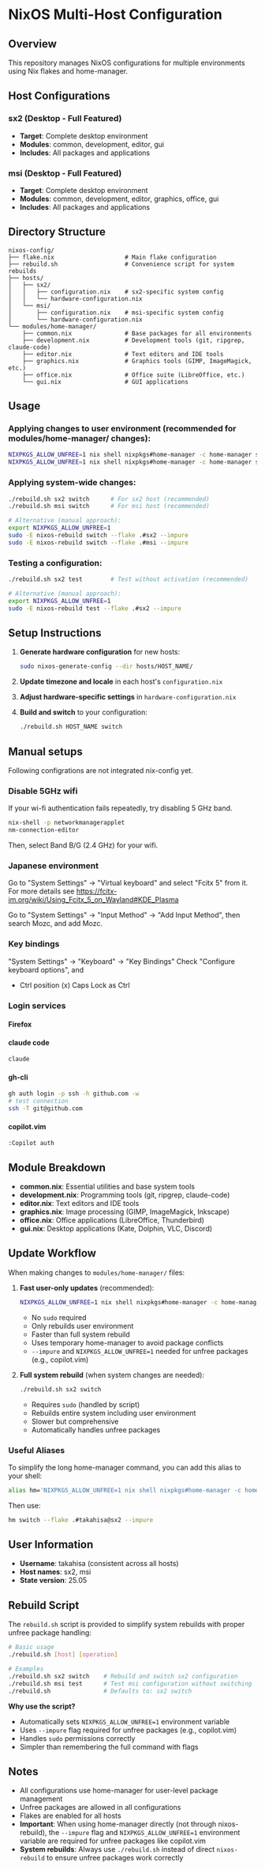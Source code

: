# NixOS Multi-Host Configuration

## Overview
This repository manages NixOS configurations for multiple environments using Nix flakes and home-manager.

## Host Configurations

### sx2 (Desktop - Full Featured)
- **Target**: Complete desktop environment  
- **Modules**: common, development, editor, gui
- **Includes**: All packages and applications

### msi (Desktop - Full Featured)
- **Target**: Complete desktop environment
- **Modules**: common, development, editor, graphics, office, gui
- **Includes**: All packages and applications

## Directory Structure

```
nixos-config/
├── flake.nix                    # Main flake configuration
├── rebuild.sh                   # Convenience script for system rebuilds
├── hosts/
│   ├── sx2/
│   │   ├── configuration.nix    # sx2-specific system config
│   │   └── hardware-configuration.nix
│   └── msi/
│       ├── configuration.nix    # msi-specific system config
│       └── hardware-configuration.nix
└── modules/home-manager/
    ├── common.nix               # Base packages for all environments
    ├── development.nix          # Development tools (git, ripgrep, claude-code)
    ├── editor.nix               # Text editors and IDE tools
    ├── graphics.nix             # Graphics tools (GIMP, ImageMagick, etc.)
    ├── office.nix               # Office suite (LibreOffice, etc.)
    └── gui.nix                  # GUI applications
```

## Usage

### Applying changes to user environment (recommended for modules/home-manager/ changes):
```bash
NIXPKGS_ALLOW_UNFREE=1 nix shell nixpkgs#home-manager -c home-manager switch --flake .#takahisa@sx2 --impure   # For sx2 host
NIXPKGS_ALLOW_UNFREE=1 nix shell nixpkgs#home-manager -c home-manager switch --flake .#takahisa@msi --impure   # For msi host
```

### Applying system-wide changes:

```bash
./rebuild.sh sx2 switch      # For sx2 host (recommended)
./rebuild.sh msi switch      # For msi host (recommended)

# Alternative (manual approach):
export NIXPKGS_ALLOW_UNFREE=1
sudo -E nixos-rebuild switch --flake .#sx2 --impure
sudo -E nixos-rebuild switch --flake .#msi --impure
```

### Testing a configuration:
```bash
./rebuild.sh sx2 test        # Test without activation (recommended)

# Alternative (manual approach):
export NIXPKGS_ALLOW_UNFREE=1
sudo -E nixos-rebuild test --flake .#sx2 --impure
```

## Setup Instructions

1. **Generate hardware configuration** for new hosts:
   ```bash
   sudo nixos-generate-config --dir hosts/HOST_NAME/
   ```

2. **Update timezone and locale** in each host's `configuration.nix`

3. **Adjust hardware-specific settings** in `hardware-configuration.nix`

4. **Build and switch** to your configuration:
   ```bash
   ./rebuild.sh HOST_NAME switch
   ```

## Manual setups

Following configrations are not integrated nix-config yet.

### Disable 5GHz wifi

If your wi-fi authentication fails repeatedly, try disabling 5 GHz band.

```bash
nix-shell -p networkmanagerapplet
nm-connection-editor
```

Then, select Band B/G (2.4 GHz) for your wifi.

### Japanese environment

Go to "System Settings" -> "Virtual keyboard" and select "Fcitx 5" from it.
For more details see https://fcitx-im.org/wiki/Using_Fcitx_5_on_Wayland#KDE_Plasma 

Go to "System Settings" -> "Input Method" -> "Add Input Method",
then search Mozc, and add Mozc.

### Key bindings

"System Settings" -> "Keyboard" -> "Key Bindings"
Check "Configure keyboard options", and
- Ctrl position
    (x) Caps Lock as Ctrl 

### Login services

#### Firefox

#### claude code

```bash
claude
```

#### gh-cli

```bash
gh auth login -p ssh -h github.com -w
# test connection
ssh -T git@github.com
```

#### copilot.vim

```
:Copilot auth
```

## Module Breakdown

- **common.nix**: Essential utilities and base system tools
- **development.nix**: Programming tools (git, ripgrep, claude-code)
- **editor.nix**: Text editors and IDE tools
- **graphics.nix**: Image processing (GIMP, ImageMagick, Inkscape)
- **office.nix**: Office applications (LibreOffice, Thunderbird)
- **gui.nix**: Desktop applications (Kate, Dolphin, VLC, Discord)

## Update Workflow

When making changes to `modules/home-manager/` files:

1. **Fast user-only updates** (recommended):
   ```bash
   NIXPKGS_ALLOW_UNFREE=1 nix shell nixpkgs#home-manager -c home-manager switch --flake .#takahisa@sx2 --impure
   ```
   - No `sudo` required
   - Only rebuilds user environment
   - Faster than full system rebuild
   - Uses temporary home-manager to avoid package conflicts
   - `--impure` and `NIXPKGS_ALLOW_UNFREE=1` needed for unfree packages (e.g., copilot.vim)

2. **Full system rebuild** (when system changes are needed):
   ```bash
   ./rebuild.sh sx2 switch
   ```
   - Requires `sudo` (handled by script)
   - Rebuilds entire system including user environment
   - Slower but comprehensive
   - Automatically handles unfree packages

### Useful Aliases

To simplify the long home-manager command, you can add this alias to your shell:

```bash
alias hm='NIXPKGS_ALLOW_UNFREE=1 nix shell nixpkgs#home-manager -c home-manager'
```

Then use:
```bash
hm switch --flake .#takahisa@sx2 --impure
```

## User Information
- **Username**: takahisa (consistent across all hosts)
- **Host names**: sx2, msi
- **State version**: 25.05

## Rebuild Script

The `rebuild.sh` script is provided to simplify system rebuilds with proper unfree package handling:

```bash
# Basic usage
./rebuild.sh [host] [operation]

# Examples
./rebuild.sh sx2 switch    # Rebuild and switch sx2 configuration
./rebuild.sh msi test      # Test msi configuration without switching
./rebuild.sh               # Defaults to: sx2 switch
```

**Why use the script?**
- Automatically sets `NIXPKGS_ALLOW_UNFREE=1` environment variable
- Uses `--impure` flag required for unfree packages (e.g., copilot.vim)
- Handles `sudo` permissions correctly
- Simpler than remembering the full command with flags

## Notes
- All configurations use home-manager for user-level package management
- Unfree packages are allowed in all configurations
- Flakes are enabled for all hosts
- **Important**: When using home-manager directly (not through nixos-rebuild), the `--impure` flag and `NIXPKGS_ALLOW_UNFREE=1` environment variable are required for unfree packages like copilot.vim
- **System rebuilds**: Always use `./rebuild.sh` instead of direct `nixos-rebuild` to ensure unfree packages work correctly
